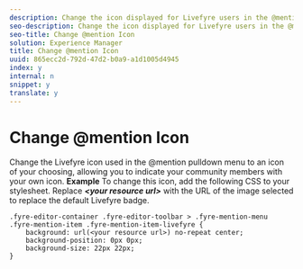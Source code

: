 ```yaml
---
description: Change the icon displayed for Livefyre users in the @mention pulldown menu.
seo-description: Change the icon displayed for Livefyre users in the @mention pulldown menu.
seo-title: Change @mention Icon
solution: Experience Manager
title: Change @mention Icon
uuid: 865ecc2d-792d-47d2-b0a9-a1d1005d4945
index: y
internal: n
snippet: y
translate: y
---
```


# Change @mention Icon

Change the Livefyre icon used in the @mention pulldown menu to an icon of your choosing, allowing you to indicate your community members with your own icon.
**Example**
To change this icon, add the following CSS to your stylesheet. Replace ***&lt;your resource url&gt;*** with the URL of the image selected to replace the default Livefyre badge.

```
.fyre-editor-container .fyre-editor-toolbar > .fyre-mention-menu .fyre-mention-item .fyre-mention-item-livefyre { 
    background: url(<your resource url>) no-repeat center; 
    background-position: 0px 0px; 
    background-size: 22px 22px; 
}
```
